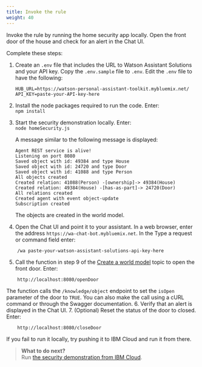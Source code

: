 ```yaml
---
title: Invoke the rule
weight: 40
---
```

Invoke the rule by running the home security app locally.  Open the front door of the house and check for an alert in the Chat UI.

Complete these steps:
1. Create an `.env` file that includes the URL to Watson Assistant Solutions and your API key.
Copy the `.env.sample` file to `.env`. Edit the `.env` file to have the following:
    ```
    HUB_URL=https://watson-personal-assistant-toolkit.mybluemix.net/
    API_KEY=paste-your-API-key-here

    ```
2.  Install the node packages required to run the code. Enter:<br>
`npm install`
3. Start the security demonstration locally. Enter:<br>
`node homeSecurity.js`

    A message similar to the following message is displayed:
    ```
    Agent REST service is alive!
    Listening on port 8080
    Saved object with id: 49384 and type House
    Saved object with id: 24720 and type Door
    Saved object with id: 41088 and type Person
    All objects created
    Created relation: 41088(Person) -[ownership]-> 49384(House)
    Created relation: 49384(House) -[has-as-part]-> 24720(Door)
    All relations created
    Created agent with event object-update
    Subscription created

    ```
    The objects are created in the world model.
4. Open the Chat UI and point it to your assistant.  In a web browser, enter the address `https://wa-chat-bot.mybluemix.net`.  In the Type a request or command field enter:
```
    /wa paste-your-watson-assistant-solutions-api-key-here
```
5. Call the function in step 9 of the [Create a world model]({{site.baseurl}}/knowledge/create-objects) topic to open the front door. 
Enter:
```
    http://localhost:8080/openDoor
```
The function calls the `/knowledge/object` endpoint to set the `isOpen` parameter of the door to `TRUE`. You can also make the call using a cURL command or through the Swagger documentation. 
6. Verify that an alert is displayed in the Chat UI.
7. (Optional) Reset the status of the door to closed.  Enter:
```   
    http://localhost:8080/closeDoor
```

If you fail to run it locally, try pushing it to IBM Cloud and run it from there.

> **What to do next?**<br/>
Run [the security demonstration from IBM Cloud]({{site.baseurl}}/knowledge/create-cloudfunction/).
